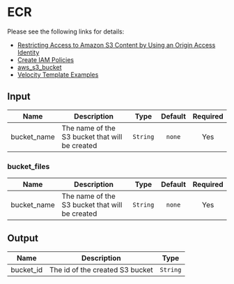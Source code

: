 # ECR

Please see the following links for details:
- [Restricting Access to Amazon S3 Content by Using an Origin Access Identity](https://docs.aws.amazon.com/AmazonCloudFront/latest/DeveloperGuide/private-content-restricting-access-to-s3.html#private-content-creating-oai "AWS documentation")
- [Create IAM Policies](https://learn.hashicorp.com/tutorials/terraform/aws-iam-policy "Terraform documentation")
- [aws_s3_bucket](https://registry.terraform.io/providers/hashicorp/aws/latest/docs/resources/s3_bucket "Terraform documentation")
- [Velocity Template Examples](https://stackoverflow.com/questions/40530009/serializationexception-in-posting-new-records-via-dynamodb-proxy-service-in-api "Stackoverflow")

## Input
| Name | Description | Type  | Default | Required |
| ---- | ----------- |:-----:|:-------:|:--------:|
| bucket\_name | The name of the S3 bucket that will be created | `String` | `none` | Yes |


### bucket_files
| Name | Description | Type  | Default | Required |
| ---- | ----------- |:-----:|:-------:|:--------:|
| bucket\_name | The name of the S3 bucket that will be created | `String` | `none` | Yes |

## Output
| Name | Description | Type  |
| ------------- | ------------- |:-----:|
| bucket\_id | The id of the created S3 bucket | `String` |
